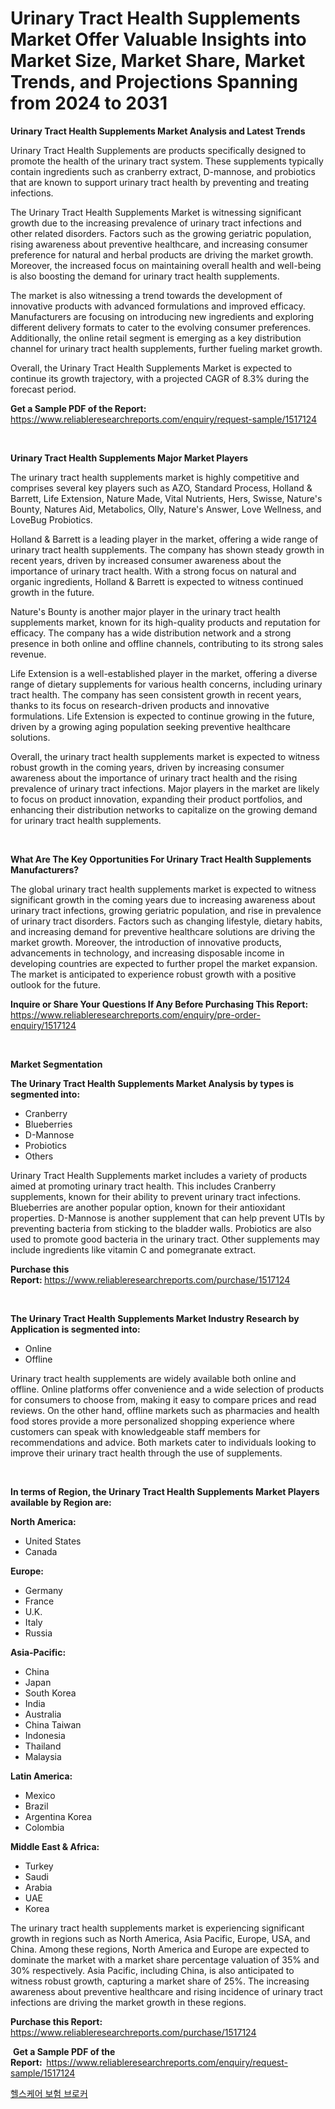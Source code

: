 <p><h1>Urinary Tract Health Supplements Market Offer Valuable Insights into Market Size, Market Share, Market Trends, and Projections Spanning from 2024 to 2031</h1></p><p><strong>Urinary Tract Health Supplements Market Analysis and Latest Trends</strong></p>
<p><p>Urinary Tract Health Supplements are products specifically designed to promote the health of the urinary tract system. These supplements typically contain ingredients such as cranberry extract, D-mannose, and probiotics that are known to support urinary tract health by preventing and treating infections.</p><p>The Urinary Tract Health Supplements Market is witnessing significant growth due to the increasing prevalence of urinary tract infections and other related disorders. Factors such as the growing geriatric population, rising awareness about preventive healthcare, and increasing consumer preference for natural and herbal products are driving the market growth. Moreover, the increased focus on maintaining overall health and well-being is also boosting the demand for urinary tract health supplements.</p><p>The market is also witnessing a trend towards the development of innovative products with advanced formulations and improved efficacy. Manufacturers are focusing on introducing new ingredients and exploring different delivery formats to cater to the evolving consumer preferences. Additionally, the online retail segment is emerging as a key distribution channel for urinary tract health supplements, further fueling market growth.</p><p>Overall, the Urinary Tract Health Supplements Market is expected to continue its growth trajectory, with a projected CAGR of 8.3% during the forecast period.</p></p>
<p><strong>Get a Sample PDF of the Report:&nbsp;</strong> <a href="https://www.reliableresearchreports.com/enquiry/request-sample/1517124">https://www.reliableresearchreports.com/enquiry/request-sample/1517124</a></p>
<p>&nbsp;</p>
<p><strong>Urinary Tract Health Supplements Major Market Players</strong></p>
<p><p>The urinary tract health supplements market is highly competitive and comprises several key players such as AZO, Standard Process, Holland & Barrett, Life Extension, Nature Made, Vital Nutrients, Hers, Swisse, Nature's Bounty, Natures Aid, Metabolics, Olly, Nature's Answer, Love Wellness, and LoveBug Probiotics.</p><p>Holland & Barrett is a leading player in the market, offering a wide range of urinary tract health supplements. The company has shown steady growth in recent years, driven by increased consumer awareness about the importance of urinary tract health. With a strong focus on natural and organic ingredients, Holland & Barrett is expected to witness continued growth in the future.</p><p>Nature's Bounty is another major player in the urinary tract health supplements market, known for its high-quality products and reputation for efficacy. The company has a wide distribution network and a strong presence in both online and offline channels, contributing to its strong sales revenue.</p><p>Life Extension is a well-established player in the market, offering a diverse range of dietary supplements for various health concerns, including urinary tract health. The company has seen consistent growth in recent years, thanks to its focus on research-driven products and innovative formulations. Life Extension is expected to continue growing in the future, driven by a growing aging population seeking preventive healthcare solutions.</p><p>Overall, the urinary tract health supplements market is expected to witness robust growth in the coming years, driven by increasing consumer awareness about the importance of urinary tract health and the rising prevalence of urinary tract infections. Major players in the market are likely to focus on product innovation, expanding their product portfolios, and enhancing their distribution networks to capitalize on the growing demand for urinary tract health supplements.</p></p>
<p>&nbsp;</p>
<p><strong>What Are The Key Opportunities For Urinary Tract Health Supplements Manufacturers?</strong></p>
<p><p>The global urinary tract health supplements market is expected to witness significant growth in the coming years due to increasing awareness about urinary tract infections, growing geriatric population, and rise in prevalence of urinary tract disorders. Factors such as changing lifestyle, dietary habits, and increasing demand for preventive healthcare solutions are driving the market growth. Moreover, the introduction of innovative products, advancements in technology, and increasing disposable income in developing countries are expected to further propel the market expansion. The market is anticipated to experience robust growth with a positive outlook for the future.</p></p>
<p><strong>Inquire or Share Your Questions If Any Before Purchasing This Report:</strong> <a href="https://www.reliableresearchreports.com/enquiry/pre-order-enquiry/1517124">https://www.reliableresearchreports.com/enquiry/pre-order-enquiry/1517124</a></p>
<p>&nbsp;</p>
<p><strong>Market Segmentation</strong></p>
<p><strong>The Urinary Tract Health Supplements Market Analysis by types is segmented into:</strong></p>
<p><ul><li>Cranberry</li><li>Blueberries</li><li>D-Mannose</li><li>Probiotics</li><li>Others</li></ul></p>
<p><p>Urinary Tract Health Supplements market includes a variety of products aimed at promoting urinary tract health. This includes Cranberry supplements, known for their ability to prevent urinary tract infections. Blueberries are another popular option, known for their antioxidant properties. D-Mannose is another supplement that can help prevent UTIs by preventing bacteria from sticking to the bladder walls. Probiotics are also used to promote good bacteria in the urinary tract. Other supplements may include ingredients like vitamin C and pomegranate extract.</p></p>
<p><strong>Purchase this Report:&nbsp;</strong><a href="https://www.reliableresearchreports.com/purchase/1517124">https://www.reliableresearchreports.com/purchase/1517124</a></p>
<p>&nbsp;</p>
<p><strong>The Urinary Tract Health Supplements Market Industry Research by Application is segmented into:</strong></p>
<p><ul><li>Online</li><li>Offline</li></ul></p>
<p><p>Urinary tract health supplements are widely available both online and offline. Online platforms offer convenience and a wide selection of products for consumers to choose from, making it easy to compare prices and read reviews. On the other hand, offline markets such as pharmacies and health food stores provide a more personalized shopping experience where customers can speak with knowledgeable staff members for recommendations and advice. Both markets cater to individuals looking to improve their urinary tract health through the use of supplements.</p></p>
<p>&nbsp;</p>
<p><strong>In terms of Region, the Urinary Tract Health Supplements Market Players available by Region are:</strong></p>
<p>
    <p> <strong> North America: </strong>
        <ul>
            <li>United States</li>
            <li>Canada</li>
        </ul>
        </p> 
    <p> <strong> Europe: </strong>
        <ul>
            <li>Germany</li>
            <li>France</li>
            <li>U.K.</li>
            <li>Italy</li>
            <li>Russia</li>
        </ul>
        </p> 
    <p> <strong> Asia-Pacific: </strong>
        <ul>
            <li>China</li>
            <li>Japan</li>
            <li>South Korea</li>
            <li>India</li>
            <li>Australia</li>
            <li>China Taiwan</li>
            <li>Indonesia</li>
            <li>Thailand</li>
            <li>Malaysia</li>
        </ul>
        </p> 
    <p> <strong> Latin America: </strong>
        <ul>
            <li>Mexico</li>
            <li>Brazil</li>
            <li>Argentina Korea</li>
            <li>Colombia</li>
        </ul>
        </p> 
    <p> <strong> Middle East & Africa: </strong>
        <ul>
            <li>Turkey</li>
            <li>Saudi</li>
            <li>Arabia</li>
            <li>UAE</li>
            <li>Korea</li>
        </ul>
    </p>
    </p>
<p><p>The urinary tract health supplements market is experiencing significant growth in regions such as North America, Asia Pacific, Europe, USA, and China. Among these regions, North America and Europe are expected to dominate the market with a market share percentage valuation of 35% and 30% respectively. Asia Pacific, including China, is also anticipated to witness robust growth, capturing a market share of 25%. The increasing awareness about preventive healthcare and rising incidence of urinary tract infections are driving the market growth in these regions.</p></p>
<p><strong>Purchase this Report: </strong><a href="https://www.reliableresearchreports.com/purchase/1517124">https://www.reliableresearchreports.com/purchase/1517124</a></p>
<p>&nbsp;<strong>Get a Sample PDF of the Report:&nbsp;&nbsp;</strong><a href="https://www.reliableresearchreports.com/enquiry/request-sample/1517124">https://www.reliableresearchreports.com/enquiry/request-sample/1517124</a></p>
<p><strong></strong></p>
<p><p><a href="https://github.com/CorEmtymerich56566/Market-Research-Report-List-1/blob/main/40815225106.md">헬스케어 보험 브로커</a></p></p>